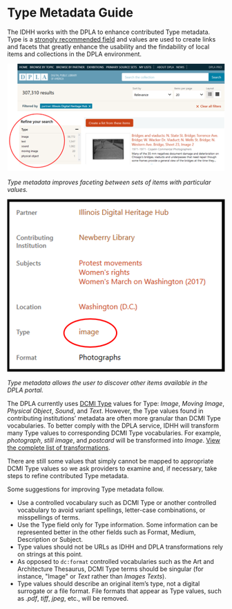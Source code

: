 # Type Metadata Guide

The IDHH works with the DPLA to enhance contributed Type metadata. Type is a [strongly recommended field](https://docs.google.com/document/d/1q1AORHoa0ey0fUGOTYMHLvZNCm6Wq1Qe9DDvFZSRPT0/edit#heading=h.xit522hc5xod) and values are used to create links and facets that greatly enhance the usability and the findability of local items and collections in the DPLA environment.

![Type metadata facets in DPLA catalog](/static/local/illinois/dpla-type-facets.png "Type metadata facets in DPLA catalog")

_Type metadata improves faceting between sets of items with particular values._

![Type metadata links in DPLA item page](/static/local/illinois/type-in-dpla-record.png "Type metadata links in DPLA item page")

_Type metadata allows the user to discover other items available in the DPLA portal._

The DPLA currently uses [DCMI Type](https://www.dublincore.org/specifications/dublin-core/dcmi-type-vocabulary/2000-07-11/) values for Type: _Image_, _Moving Image_, _Physical Object_, _Sound_, and _Text_. However, the Type values found in contributing institutions’ metadata are often more granular than DCMI Type vocabularies. To better comply with the DPLA service, IDHH will transform many Type values to corresponding DCMI Type vocabularies. For example, _photograph_, _still image_, and _postcard_ will be transformed into _Image_. [View the complete list of transformations](https://docs.google.com/spreadsheets/d/e/2PACX-1vQ8ISIntMUIcEuiHuG_DKYVVYTYzSrrumETRwJPW6pf6zfcD-X2HVQNsIAzhb4DlmBSIPCvf4MeHNCr/pubhtml).

There are still some values that simply cannot be mapped to appropriate DCMI Type values so we ask providers to examine and, if necessary, take steps to refine contributed Type metadata.

Some suggestions for improving Type metadata follow.

- Use a controlled vocabulary such as DCMI Type or another controlled vocabulary to avoid variant spellings, letter-case combinations, or misspellings of terms.
- Use the Type field only for Type information. Some information can be represented better in the other fields such as Format, Medium, Description or Subject.
- Type values should not be URLs as IDHH and DPLA transformations rely on strings at this point.
- As opposed to `dc:format` controlled vocabularies such as the Art and Architecture Thesaurus, DCMI Type terms should be singular (for instance, "Image" or _Text_ rather than _Images_ _Texts_).
- Type values should describe an original item’s type, not a digital surrogate or a file format. File formats that appear as Type values, such as _.pdf_, _tiff_, _jpeg_, etc., will be removed.

